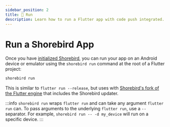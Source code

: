 ```yaml
---
sidebar_position: 2
title: 🏃 Run
description: Learn how to run a Flutter app with code push integrated.
---
```


# Run a Shorebird App

Once you have [initialized Shorebird](/code_push/initialize), you can run your
app on an Android device or emulator using the `shorebird run` command at the
root of a Flutter project:

```sh
shorebird run
```

This is similar to `flutter run --release`, but uses with [Shorebird's fork of
the Flutter engine](/faq#how-does-shorebird-relate-to-flutter) that includes the
Shorebird updater.

:::info
`shorebird run` wraps `flutter run` and can take any argument `flutter run` can.
To pass arguments to the underlying `flutter run`, use a `--` separator. For
example, `shorebird run -- -d my_device` will run on a specific device.
:::
